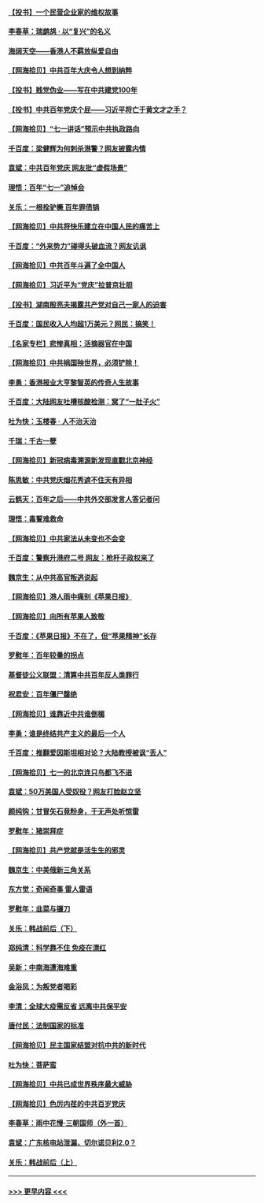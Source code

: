 #### [【投书】一个民营企业家的维权故事](../pages/nsc993/n13070932.md?t=07061801) 
#### [李春草：瑞鹧鸪 · 以“复兴”的名义](../pages/nsc993/n13069984.md?t=07061801) 
#### [海阔天空——香港人不羁放纵爱自由](../pages/nsc993/n13069407.md?t=07061801) 
#### [【网海拾贝】中共百年大庆令人想到纳粹](../pages/nsc993/n13068483.md?t=07061801) 
#### [【投书】贱党伪业——写在中共建党100年](../pages/nsc993/n13067843.md?t=07061801) 
#### [【投书】中共百年党庆个屁——习近平将亡于黄文才之手？](../pages/nsc993/n13067425.md?t=07061801) 
#### [【网海拾贝】“七一讲话”预示中共执政路向](../pages/nsc993/n13066434.md?t=07061801) 
#### [千百度：梁健辉为何刺杀港警？网友披露内情](../pages/nsc993/n13066979.md?t=07061801) 
#### [袁斌：中共百年党庆 网友批“虚假场景”](../pages/nsc993/n13066385.md?t=07061801) 
#### [理悟：百年“七一”追悼会](../pages/nsc993/n13066106.md?t=07061801) 
#### [关乐：一根拴驴橛 百年罪债锅](../pages/nsc993/n13066089.md?t=07061801) 
#### [【网海拾贝】中共将快乐建立在中国人民的痛苦上](../pages/nsc993/n13064939.md?t=07061801) 
#### [千百度：“外来势力”碰得头破血流？网友讥讽](../pages/nsc993/n13064878.md?t=07061801) 
#### [【网海拾贝】中共百年斗遍了全中国人](../pages/nsc993/n13060020.md?t=07061801) 
#### [【网海拾贝】习近平为“党庆”拉普京壮胆](../pages/nsc993/n13057781.md?t=07061801) 
#### [【投书】湖南殷亮夫揭露共产党对自己一家人的迫害](../pages/nsc993/n13057744.md?t=07061801) 
#### [千百度：国民收入人均超1万美元？网民：搞笑！](../pages/nsc993/n13057692.md?t=07061801) 
#### [【名家专栏】悲惨真相：活摘器官在中国](../pages/nsc993/n13056611.md?t=07061801) 
#### [【网海拾贝】中共祸国殃世界，必须铲除！](../pages/nsc993/n13056011.md?t=07061801) 
#### [李勇：香港报业大亨黎智英的传奇人生故事](../pages/nsc993/n13055258.md?t=07061801) 
#### [千百度：大陆网友吐槽核酸检测：窝了“一肚子火”](../pages/nsc993/n13055194.md?t=07061801) 
#### [吐为快：玉楼春 · 人不治天治](../pages/nsc993/n13054028.md?t=07061801) 
#### [千瑞：千古一孽](../pages/nsc993/n13054016.md?t=07061801) 
#### [【网海拾贝】新冠病毒溯源新发现直戳北京神经](../pages/nsc993/n13052425.md?t=07061801) 
#### [陈思敏：中共党庆烟花秀遮不住天有异相](../pages/nsc993/n13052020.md?t=07061801) 
#### [云鹤天：百年之后——中共外交部发言人答记者问](../pages/nsc993/n13051604.md?t=07061801) 
#### [理悟：毒誓难救命](../pages/nsc993/n13051601.md?t=07061801) 
#### [【网海拾贝】中共家法从未变也不会变](../pages/nsc993/n13050366.md?t=07061801) 
#### [千百度：警察升港府二号 网友：枪杆子政权来了](../pages/nsc993/n13050261.md?t=07061801) 
#### [魏京生：从中共高官叛逃说起](../pages/nsc993/n13048997.md?t=07061801) 
#### [【网海拾贝】港人雨中痛别《苹果日报》](../pages/nsc993/n13048941.md?t=07061801) 
#### [【网海拾贝】向所有苹果人致敬](../pages/nsc993/n13046795.md?t=07061801) 
#### [千百度：《苹果日报》不在了，但“苹果精神”长存](../pages/nsc993/n13046703.md?t=07061801) 
#### [罗慰年：百年较量的拐点](../pages/nsc993/n13046542.md?t=07061801) 
#### [基督徒公义联盟：清算中共百年反人类罪行](../pages/nsc993/n13046499.md?t=07061801) 
#### [祝君安：百年僵尸罄绝](../pages/nsc993/n13045595.md?t=07061801) 
#### [【网海拾贝】谁靠近中共谁倒楣](../pages/nsc993/n13044667.md?t=07061801) 
#### [李勇：谁是终结共产主义的最后一个人](../pages/nsc993/n13044397.md?t=07061801) 
#### [千百度：推翻爱因斯坦相对论？大陆教授被讽“丢人”](../pages/nsc993/n13043908.md?t=07061801) 
#### [【网海拾贝】七一的北京连只鸟都飞不进](../pages/nsc993/n13041377.md?t=07061801) 
#### [袁斌：50万美国人受奴役？网友打脸赵立坚](../pages/nsc993/n13041330.md?t=07061801) 
#### [颜纯钩：甘冒矢石竟粉身，于无声处听惊雷](../pages/nsc993/n13041140.md?t=07061801) 
#### [罗慰年：猪崇拜症](../pages/nsc993/n13041071.md?t=07061801) 
#### [【网海拾贝】共产党就是活生生的邪灵](../pages/nsc993/n13036627.md?t=07061801) 
#### [魏京生：中美俄新三角关系](../pages/nsc993/n13035986.md?t=07061801) 
#### [东方觉：奇闻奇事 雷人雷语](../pages/nsc993/n13035878.md?t=07061801) 
#### [罗慰年：韭菜与镰刀](../pages/nsc993/n13034374.md?t=07061801) 
#### [关乐：韩战前后（下）](../pages/nsc993/n13034113.md?t=07061801) 
#### [郑纯清：科学靠不住 免疫在漂红](../pages/nsc993/n13034093.md?t=07061801) 
#### [吴新：中南海遭海难重](../pages/nsc993/n13034084.md?t=07061801) 
#### [金浴凤：为叛党者喝彩](../pages/nsc993/n13034058.md?t=07061801) 
#### [李清：全球大疫需反省 远离中共保平安](../pages/nsc993/n13033784.md?t=07061801) 
#### [唐付民：法制国家的标准](../pages/nsc993/n13032944.md?t=07061801) 
#### [【网海拾贝】民主国家结盟对抗中共的新时代](../pages/nsc993/n13031717.md?t=07061801) 
#### [吐为快：菩萨蛮](../pages/nsc993/n13030033.md?t=07061801) 
#### [【网海拾贝】中共已成世界秩序最大威胁](../pages/nsc993/n13028138.md?t=07061801) 
#### [【网海拾贝】色厉内荏的中共百岁党庆](../pages/nsc993/n13025582.md?t=07061801) 
#### [李春草：雨中花慢‧三朝国师（外一首）](../pages/nsc993/n13025567.md?t=07061801) 
#### [袁斌：广东核电站泄漏，切尔诺贝利2.0？](../pages/nsc993/n13025475.md?t=07061801) 
#### [关乐：韩战前后（上）](../pages/nsc993/n13025387.md?t=07061801) 

----
#### [ >>> 更早内容 <<< ](../indexes/nsc993-earlier.md)
